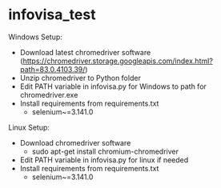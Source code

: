 # infovisa_test

Windows Setup:
 - Download latest chromedriver software (https://chromedriver.storage.googleapis.com/index.html?path=83.0.4103.39/)
 - Unzip chromedriver to Python folder
 - Edit PATH variable in infovisa.py for Windows to path for chromedriver.exe
 - Install requirements from requirements.txt
    - selenium~=3.141.0
    
Linux Setup:
 - Download chromedriver software
    - sudo apt-get install chromium-chromedriver
- Edit PATH variable in infovisa.py for linux if needed
- Install requirements from requirements.txt
    - selenium~=3.141.0
